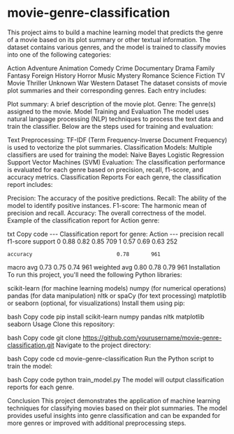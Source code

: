 # movie-genre-classification
This project aims to build a machine learning model that predicts the genre of a movie based on its plot summary or other textual information. The dataset contains various genres, and the model is trained to classify movies into one of the following categories:

Action
Adventure
Animation
Comedy
Crime
Documentary
Drama
Family
Fantasy
Foreign
History
Horror
Music
Mystery
Romance
Science Fiction
TV Movie
Thriller
Unknown
War
Western
Dataset
The dataset consists of movie plot summaries and their corresponding genres. Each entry includes:

Plot summary: A brief description of the movie plot.
Genre: The genre(s) assigned to the movie.
Model Training and Evaluation
The model uses natural language processing (NLP) techniques to process the text data and train the classifier. Below are the steps used for training and evaluation:

Text Preprocessing:
TF-IDF (Term Frequency-Inverse Document Frequency) is used to vectorize the plot summaries.
Classification Models:
Multiple classifiers are used for training the model:
Naive Bayes
Logistic Regression
Support Vector Machines (SVM)
Evaluation:
The classification performance is evaluated for each genre based on precision, recall, f1-score, and accuracy metrics.
Classification Reports
For each genre, the classification report includes:

Precision: The accuracy of the positive predictions.
Recall: The ability of the model to identify positive instances.
F1-score: The harmonic mean of precision and recall.
Accuracy: The overall correctness of the model.
Example of the classification report for Action genre:

txt
Copy code
--- Classification report for genre: Action ---
              precision    recall  f1-score   support
           0       0.88      0.82      0.85       709
           1       0.57      0.69      0.63       252

    accuracy                           0.78       961
   macro avg       0.73      0.75      0.74       961
weighted avg       0.80      0.78      0.79       961
Installation
To run this project, you'll need the following Python libraries:

scikit-learn (for machine learning models)
numpy (for numerical operations)
pandas (for data manipulation)
nltk or spaCy (for text processing)
matplotlib or seaborn (optional, for visualizations)
Install them using pip:

bash
Copy code
pip install scikit-learn numpy pandas nltk matplotlib seaborn
Usage
Clone this repository:

bash
Copy code
git clone https://github.com/yourusername/movie-genre-classification.git
Navigate to the project directory:

bash
Copy code
cd movie-genre-classification
Run the Python script to train the model:

bash
Copy code
python train_model.py
The model will output classification reports for each genre.

Conclusion
This project demonstrates the application of machine learning techniques for classifying movies based on their plot summaries. The model provides useful insights into genre classification and can be expanded for more genres or improved with additional preprocessing steps.
